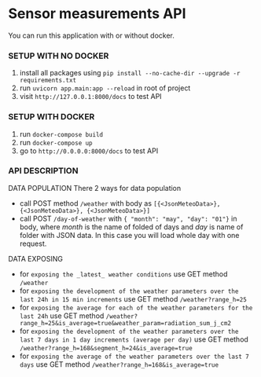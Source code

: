 # Sensor measurements API

You can run this application with or without docker.

### SETUP WITH NO DOCKER

1. install all packages using `pip install --no-cache-dir --upgrade -r requirements.txt`
2. run `uvicorn app.main:app --reload` in root of project
3. visit `http://127.0.0.1:8000/docs` to test API

### SETUP WITH DOCKER

1. run `docker-compose build`
2. run `docker-compose up`
3. go to `http://0.0.0.0:8000/docs` to test API

### API DESCRIPTION

DATA POPULATION
There 2 ways for data population

- call POST method `/weather` with body as `[{<JsonMeteoData>}, {<JsonMeteoData>}, {<JsonMeteoData>}]`
- call POST `/day-of-weather` with `{ "month": "may", "day": "01"}` in body, where _month_ is the name of folded of days and _day_ is name of folder with JSON data. In this case you will load whole day with one request.

DATA EXPOSING

- for `exposing the _latest_ weather conditions` use GET method `/weather`
- for `exposing the development of the weather parameters over the last 24h in 15 min increments` use GET method `/weather?range_h=25`
- for `exposing the average for each of the weather parameters for the last 24h` use GET method `/weather?range_h=25&is_average=true&weather_param=radiation_sum_j_cm2`
- for `exposing the development of the weather parameters over the last 7 days in 1 day increments (average per day)` use GET method `/weather?range_h=168&segment_h=24&is_average=true`
- for `exposing the average of the weather parameters over the last 7 days` use GET method `/weather?range_h=168&is_average=true`

